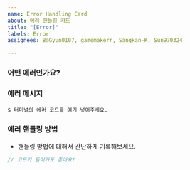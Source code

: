 ```yaml
---
name: Error Handling Card
about: 에러 핸들링 카드
title: "[Error]"
labels: Error
assignees: BaGyun0107, gamemakerr, Sangkan-K, Sun970324

---
```


### 어떤 에러인가요?

### 에러 메시지
```shell
$ 터미널의 에러 코드를 여기 넣어주세요.
```

### 에러 핸들링 방법
* 핸들링 방법에 대해서 간단하게 기록해보세요.

```js
// 코드가 들어가도 좋아요!
```
